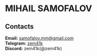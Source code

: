 # **MIHAIL SAMOFALOV**

## **Contacts**
**Email:** samofalov.mm@gmail.com<br>
**Telegram:** [zem41k](https://t.me/zem41k)<br>
**Discord:** zem41k(@zem41k)